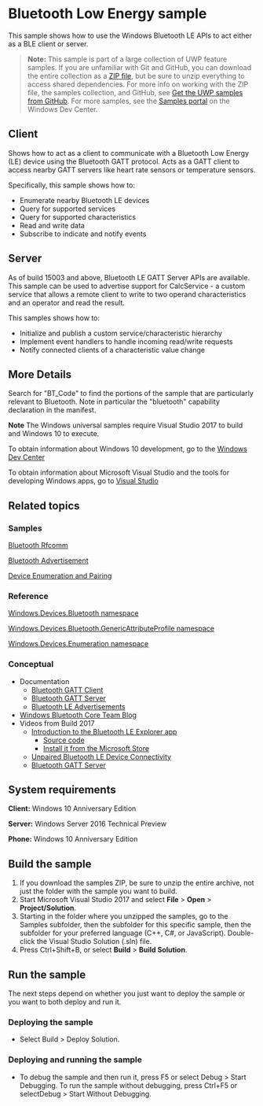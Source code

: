 <!---
  category: DevicesSensorsAndPower
  samplefwlink: http://go.microsoft.com/fwlink/p/?LinkId=820786
-->

# Bluetooth Low Energy sample

This sample shows how to use the Windows Bluetooth LE APIs to act either as a BLE client or server. 

> **Note:** This sample is part of a large collection of UWP feature samples. 
> If you are unfamiliar with Git and GitHub, you can download the entire collection as a 
> [ZIP file](https://github.com/Microsoft/Windows-universal-samples/archive/master.zip), but be 
> sure to unzip everything to access shared dependencies. For more info on working with the ZIP file, 
> the samples collection, and GitHub, see [Get the UWP samples from GitHub](https://aka.ms/ovu2uq). 
> For more samples, see the [Samples portal](https://aka.ms/winsamples) on the Windows Dev Center. 

## Client

Shows how to act as a client to communicate with a Bluetooth Low Energy (LE) device
using the Bluetooth GATT protocol. Acts as a GATT client to access nearby GATT servers like
heart rate sensors or temperature sensors.

Specifically, this sample shows how to:

- Enumerate nearby Bluetooth LE devices
- Query for supported services
- Query for supported characteristics
- Read and write data
- Subscribe to indicate and notify events

## Server
As of build 15003 and above, Bluetooth LE GATT Server APIs are available.
This sample can be used to advertise support for CalcService - a custom service that allows a remote client to write to two operand characteristics
and an operator and read the result. 

This samples shows how to:
- Initialize and publish a custom service/characteristic hierarchy 
- Implement event handlers to handle incoming read/write requests
- Notify connected clients of a characteristic value change

## More Details
Search for "BT_Code" to find the portions of the sample that are particularly
relevant to Bluetooth.
Note in particular the "bluetooth" capability declaration in the manifest.

**Note** The Windows universal samples require Visual Studio 2017 to build and Windows 10 to execute.

To obtain information about Windows 10 development, go to the [Windows Dev Center](http://go.microsoft.com/fwlink/?LinkID=532421)

To obtain information about Microsoft Visual Studio and the tools for developing Windows apps, go to [Visual Studio](http://go.microsoft.com/fwlink/?LinkID=532422)

## Related topics

### Samples

[Bluetooth Rfcomm](../BluetoothRfcommChat)

[Bluetooth Advertisement](../BluetoothAdvertisment)

[Device Enumeration and Pairing](../DeviceEnumerationAndPairing)

### Reference

[Windows.Devices.Bluetooth namespace](https://msdn.microsoft.com/library/windows/apps/windows.devices.bluetooth.aspx)

[Windows.Devices.Bluetooth.GenericAttributeProfile namespace](https://msdn.microsoft.com/library/windows/apps/windows.devices.bluetooth.genericattributeprofile.aspx)

[Windows.Devices.Enumeration namespace](https://msdn.microsoft.com/library/windows/apps/windows.devices.enumeration.aspx)

### Conceptual

* Documentation
  * [Bluetooth GATT Client](https://msdn.microsoft.com/windows/uwp/devices-sensors/gatt-client)
  * [Bluetooth GATT Server](https://msdn.microsoft.com/windows/uwp/devices-sensors/gatt-server)
  * [Bluetooth LE Advertisements](https://docs.microsoft.com/windows/uwp/devices-sensors/ble-beacon)
* [Windows Bluetooth Core Team Blog](https://blogs.msdn.microsoft.com/btblog/)
* Videos from Build 2017
  * [Introduction to the Bluetooth LE Explorer app](https://channel9.msdn.com/Events/Build/2017/P4177)
    * [Source code](https://github.com/Microsoft/BluetoothLEExplorer)
    * [Install it from the Microsoft Store](https://www.microsoft.com/store/apps/9n0ztkf1qd98)
  * [Unpaired Bluetooth LE Device Connectivity](https://channel9.msdn.com/Events/Build/2017/P4178)
  * [Bluetooth GATT Server](https://channel9.msdn.com/Events/Build/2017/P4179)

## System requirements

**Client:** Windows 10 Anniversary Edition

**Server:** Windows Server 2016 Technical Preview

**Phone:** Windows 10 Anniversary Edition

## Build the sample

1. If you download the samples ZIP, be sure to unzip the entire archive, not just the folder with the sample you want to build. 
2. Start Microsoft Visual Studio 2017 and select **File** \> **Open** \> **Project/Solution**.
3. Starting in the folder where you unzipped the samples, go to the Samples subfolder, then the subfolder for this specific sample, then the subfolder for your preferred language (C++, C#, or JavaScript). Double-click the Visual Studio Solution (.sln) file.
4. Press Ctrl+Shift+B, or select **Build** \> **Build Solution**.

## Run the sample

The next steps depend on whether you just want to deploy the sample or you want to both deploy and run it.

### Deploying the sample

- Select Build > Deploy Solution. 

### Deploying and running the sample

- To debug the sample and then run it, press F5 or select Debug >  Start Debugging. To run the sample without debugging, press Ctrl+F5 or selectDebug > Start Without Debugging. 
